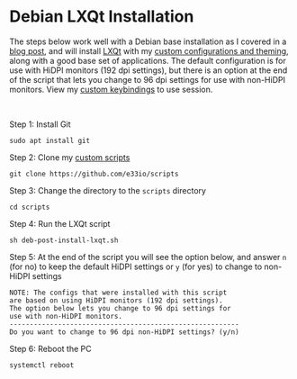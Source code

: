 # Debian LXQt Installation

The steps below work well with a Debian base installation as I covered in a [blog post](https://e33.io/913), and will install [LXQt](https://lxqt-project.org) with my [custom configurations and theming](https://github.com/e33io/opt-dots), along with a good base set of applications. The default configuration is for use with HiDPI monitors (192 dpi settings), but there is an option at the end of the script that lets you change to 96 dpi settings for use with non-HiDPI monitors. View my [custom keybindings](https://github.com/e33io/reference-wiki/tree/main/keybindings/lxqt-keybindings.md) to use session.

&nbsp;

Step 1: Install Git
```
sudo apt install git
```

Step 2: Clone my [custom scripts](https://github.com/e33io/scripts)
```
git clone https://github.com/e33io/scripts
```

Step 3: Change the directory to the `scripts` directory
```
cd scripts
```

Step 4: Run the LXQt script
```
sh deb-post-install-lxqt.sh
```

Step 5: At the end of the script you will see the option below, and answer `n` (for no) to keep the default HiDPI settings or `y` (for yes) to change to non-HiDPI settings
```
NOTE: The configs that were installed with this script
are based on using HiDPI monitors (192 dpi settings).
The option below lets you change to 96 dpi settings for
use with non-HiDPI monitors.
---------------------------------------------------------
Do you want to change to 96 dpi non-HiDPI settings? (y/n)
```

Step 6: Reboot the PC
```
systemctl reboot
```

&nbsp;
